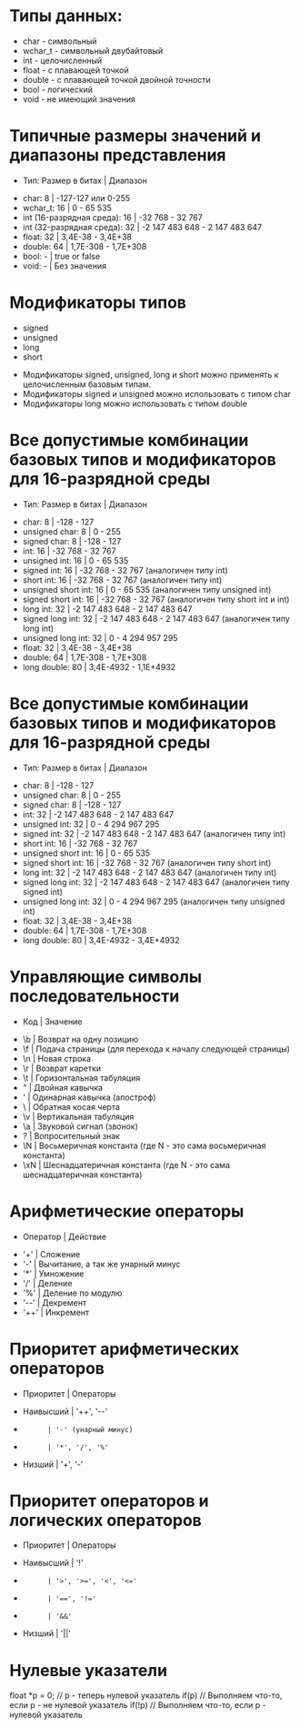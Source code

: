 # Типы данных:
 - char - символьный
 - wchar_t - символьный двубайтовый
 - int - целочисленный
 - float - с плавающей точкой
 - double - с плавающей точкой двойной точности
 - bool - логический
 - void - не имеющий значения



# Типичные размеры значений и диапазоны представления
* Тип: Размер в битах | Диапазон
- char:                      8 | -127-127 или 0-255
- wchar_t:                  16 | 0 - 65 535
- int (16-разрядная среда): 16 | -32 768 - 32 767
- int (32-разрядная среда): 32 | -2 147 483 648 - 2 147 483 647
- float:                    32 | 3,4E-38 - 3,4E+38
- double:                   64 | 1,7E-308 - 1,7E+308
- bool:                     -  | true or false
- void:                     -  | Без значения


# Модификаторы типов
- signed
- unsigned
- long
- short

* Модификаторы signed, unsigned, long и short можно применять к целочисленным базовым типам.
* Модификаторы signed и unsigned можно использовать с типом char
* Модификаторы long можно использовать с типом double


# Все допустимые комбинации базовых типов и модификаторов для 16-разрядной среды
* Тип: Размер в битах | Диапазон
- char:               8  | -128 - 127
- unsigned char:      8  | 0 - 255
- signed char:        8  | -128 - 127
- int:                16 | -32 768 - 32 767
- unsigned int:       16 | 0 - 65 535
- signed int:         16 | -32 768 - 32 767 (аналогичен типу int)
- short int:          16 | -32 768 - 32 767 (аналогичен типу int)
- unsigned short int: 16 | 0 - 65 535 (аналогичен типу unsigned int)
- signed short int:   16 | -32 768 - 32 767 (аналогичен типу short int и int)
- long int:           32 | -2 147 483 648 - 2 147 483 647
- signed long int:    32 | -2 147 483 648 - 2 147 483 647 (аналогичен типу long int)
- unsigned long int:  32 | 0 - 4 294 957 295
- float:              32 | 3,4E-38 - 3,4E+38
- double:             64 | 1,7E-308 - 1,7E+308
- long double:        80 | 3,4E-4932 - 1,1E+4932



# Все допустимые комбинации базовых типов и модификаторов для 16-разрядной среды
* Тип: Размер в битах | Диапазон
- char:               8  | -128 - 127
- unsigned char:      8  | 0 - 255
- signed char:        8  | -128 - 127
- int:                32 | -2 147 483 648 - 2 147 483 647
- unsigned int:       32 | 0 - 4 294 967 295
- signed int:         32 | -2 147 483 648 - 2 147 483 647 (аналогичен типу int)
- short int:          16 | -32 768 - 32 767
- unsigned short int: 16 | 0 - 65 535
- signed short int:   16 | -32 768 - 32 767 (аналогичен типу short int)
- long int:           32 | -2 147 483 648 - 2 147 483 647 (аналогичен типу int)
- signed long int:    32 | -2 147 483 648 - 2 147 483 647 (аналогичен типу signed int)
- unsigned long int:  32 | 0 - 4 294 967 295 (аналогичен типу unsigned int)
- float:              32 | 3,4E-38 - 3,4E+38
- double:             64 | 1,7E-308 - 1,7E+308
- long double:        80 | 3,4E-4932 - 3,4E+4932



# Управляющие символы последовательности
* Код | Значение
- \b  | Возврат на одну позицию
- \f  | Подача страницы (для перехода к началу следующей страницы)
- \n  | Новая строка
- \r  | Возврат каретки
- \t  | Горизонтальная табуляция
- \"  | Двойная кавычка
- \'  | Одинарная кавычка (апостроф)
- \\  | Обратная косая черта
- \v  | Вертикальная табуляция
- \a  | Звуковой сигнал (звонок)
- \?  | Вопросительный знак
- \N  | Восьмеричная константа (где N - это сама восьмеричная константа)
- \xN | Шеснадцатеричная константа (где N - это сама шеснадцатеричная константа)



# Арифметические операторы
* Оператор | Действие
- '+'  | Сложение
- '-'  | Вычитание, а так же унарный минус
- '*'  | Умножение
- '/'  | Деление
- '%'  | Деление по модулю
- '--' | Декремент
- '++' | Инкремент



# Приоритет арифметических операторов
* Приоритет | Операторы
- Наивысший | '++', '--'
-           | '-' (унарный минус)
-           | '*', '/', '%'
- Низший    | '+', '-'



# Приоритет операторов и логических операторов
* Приоритет | Операторы
- Наивысший | '!'
-           | '>', '>=', '<', '<='
-           | '==', '!='
-           | '&&'
- Низший    | '||'



# Нулевые указатели 
float *p = 0; // p - теперь нулевой указатель
if(p) // Выполняем что-то, если p - не нулевой указатель
if(!p) // Выполняем что-то, если p - нулевой указатель